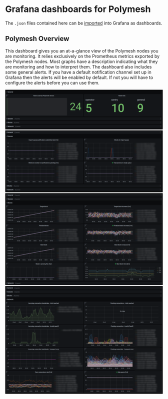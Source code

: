 # Grafana dashboards for Polymesh

The `.json` files contained here can be [imported](https://grafana.com/docs/grafana/latest/dashboards/export-import/#importing-a-dashboard) into Grafana as dashboards.

## Polymesh Overview

This dashboard gives you an at-a-glance view of the Polymesh nodes you are monitoring.  It relies exclusively on the
Prometheus metrics exported by the Polymesh nodes.  Most graphs have a description indicating what they are monitoring
and how to interpret them.  The dashboard also includes some general alerts.  If you have a default notification
channel set up in Grafana then the alerts will be enabled by default.  If not you will have to configure the alerts
before you can use them.

![general](doc/img/overview-general.png "General node information")
![queues](doc/img/overview-queues.png "Node queues")
![blocks](doc/img/overview-blocks.png "Chain blocks on the nodes")
![network](doc/img/overview-network.png "Network activity")


